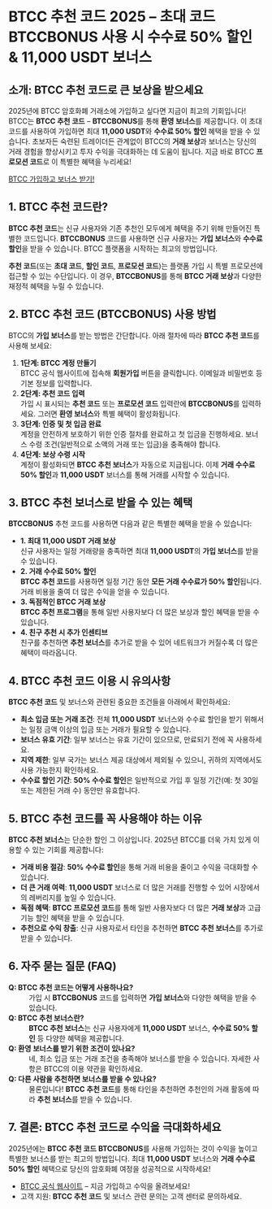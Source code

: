 <h1>BTCC 추천 코드 2025 – 초대 코드 BTCCBONUS 사용 시 수수료 50% 할인 & 11,000 USDT 보너스</h1>
</header>

<section>
    <h2>소개: BTCC 추천 코드로 큰 보상을 받으세요</h2>
    <p>2025년에 BTCC 암호화폐 거래소에 가입하고 싶다면 지금이 최고의 기회입니다! BTCC는 <strong>BTCC 추천 코드</strong> – <strong>BTCCBONUS</strong>를 통해 <strong>환영 보너스</strong>를 제공합니다. 이 초대 코드를 사용하여 가입하면 최대 <strong>11,000 USDT</strong>와 <strong>수수료 50% 할인</strong> 혜택을 받을 수 있습니다. 초보자든 숙련된 트레이더든 관계없이 BTCC의 <strong>거래 보상</strong>과 보너스는 당신의 거래 경험을 향상시키고 투자 수익을 극대화하는 데 도움이 됩니다. 지금 바로 BTCC <strong>프로모션 코드</strong>로 이 특별한 혜택을 누리세요!</p>
</section>
<a href="https://partner.btcc.com/us/c/BTCCBONUS/9303" target="_blank">BTCC 가입하고 보너스 받기!</a>

<section>
    <h2>1. BTCC 추천 코드란?</h2>
    <p><strong>BTCC 추천 코드</strong>는 신규 사용자와 기존 추천인 모두에게 혜택을 주기 위해 만들어진 특별한 코드입니다. <strong>BTCCBONUS</strong> 코드를 사용하면 신규 사용자는 <strong>가입 보너스</strong>와 <strong>수수료 할인</strong>을 받을 수 있습니다. BTCC 플랫폼을 시작하는 최고의 방법입니다.</p>
    <p><strong>추천 코드</strong>(또는 <strong>초대 코드</strong>, <strong>할인 코드</strong>, <strong>프로모션 코드</strong>)는 플랫폼 가입 시 특별 프로모션에 접근할 수 있는 수단입니다. 이 경우, <strong>BTCCBONUS</strong>를 통해 <strong>BTCC 거래 보상</strong>과 다양한 재정적 혜택을 누릴 수 있습니다.</p>
</section>

<section>
    <h2>2. BTCC 추천 코드 (BTCCBONUS) 사용 방법</h2>
    <p>BTCC의 <strong>가입 보너스</strong>를 받는 방법은 간단합니다. 아래 절차에 따라 <strong>BTCC 추천 코드</strong>를 사용해 보세요:</p>
    <ol>
        <li><strong>1단계: BTCC 계정 만들기</strong><br>
            BTCC 공식 웹사이트에 접속해 <strong>회원가입</strong> 버튼을 클릭합니다. 이메일과 비밀번호 등 기본 정보를 입력합니다.
        </li>
        <li><strong>2단계: 추천 코드 입력</strong><br>
            가입 시 표시되는 <strong>추천 코드</strong> 또는 <strong>프로모션 코드</strong> 입력란에 <strong>BTCCBONUS</strong>를 입력하세요. 그러면 <strong>환영 보너스</strong>와 특별 혜택이 활성화됩니다.
        </li>
        <li><strong>3단계: 인증 및 첫 입금 완료</strong><br>
            계정을 안전하게 보호하기 위한 인증 절차를 완료하고 첫 입금을 진행하세요. 보너스 수령 조건(일반적으로 소액의 거래 또는 입금)을 충족해야 합니다.
        </li>
        <li><strong>4단계: 보상 수령 시작</strong><br>
            계정이 활성화되면 <strong>BTCC 추천 보너스</strong>가 자동으로 지급됩니다. 이제 <strong>거래 수수료 50% 할인</strong>과 <strong>11,000 USDT</strong> 보너스를 통해 거래를 시작할 수 있습니다.
        </li>
    </ol>
</section>

<section>
    <h2>3. BTCC 추천 보너스로 받을 수 있는 혜택</h2>
    <p><strong>BTCCBONUS</strong> 추천 코드를 사용하면 다음과 같은 특별한 혜택을 받을 수 있습니다:</p>
    <ul>
        <li><strong>1. 최대 11,000 USDT 거래 보상</strong><br>
            신규 사용자는 일정 거래량을 충족하면 최대 <strong>11,000 USDT</strong>의 <strong>가입 보너스</strong>를 받을 수 있습니다.
        </li>
        <li><strong>2. 거래 수수료 50% 할인</strong><br>
            <strong>BTCC 추천 코드</strong>를 사용하면 일정 기간 동안 <strong>모든 거래 수수료가 50% 할인</strong>됩니다. 거래 비용을 줄여 더 많은 수익을 얻을 수 있습니다.
        </li>
        <li><strong>3. 독점적인 BTCC 거래 보상</strong><br>
            <strong>BTCC 추천 프로그램</strong>을 통해 일반 사용자보다 더 많은 보상과 할인 혜택을 받을 수 있습니다.
        </li>
        <li><strong>4. 친구 추천 시 추가 인센티브</strong><br>
            친구를 추천하면 <strong>추천 보너스</strong>를 추가로 받을 수 있어 네트워크가 커질수록 더 많은 혜택이 따라옵니다.
        </li>
    </ul>
</section>

<section>
    <h2>4. BTCC 추천 코드 이용 시 유의사항</h2>
    <p><strong>BTCC 추천 코드</strong> 및 보너스와 관련된 중요한 조건들을 아래에서 확인하세요:</p>
    <ul>
        <li><strong>최소 입금 또는 거래 조건</strong>: 전체 <strong>11,000 USDT</strong> 보너스와 수수료 할인을 받기 위해서는 일정 금액 이상의 입금 또는 거래가 필요할 수 있습니다.</li>
        <li><strong>보너스 유효 기간</strong>: 일부 보너스는 유효 기간이 있으므로, 만료되기 전에 꼭 사용하세요.</li>
        <li><strong>지역 제한</strong>: 일부 국가는 보너스 제공 대상에서 제외될 수 있으니, 귀하의 지역에서도 사용 가능한지 확인하세요.</li>
        <li><strong>수수료 할인 기간</strong>: <strong>50% 수수료 할인</strong>은 일반적으로 가입 후 일정 기간(예: 첫 30일 또는 제한된 거래 수) 동안만 유효합니다.</li>
    </ul>
</section>

<section>
    <h2>5. BTCC 추천 코드를 꼭 사용해야 하는 이유</h2>
    <p><strong>BTCC 추천 보너스</strong>는 단순한 할인 그 이상입니다. 2025년 BTCC를 더욱 가치 있게 이용할 수 있는 기회를 제공합니다:</p>
    <ul>
        <li><strong>거래 비용 절감</strong>: <strong>50% 수수료 할인</strong>을 통해 거래 비용을 줄이고 수익을 극대화할 수 있습니다.</li>
        <li><strong>더 큰 거래 여력</strong>: <strong>11,000 USDT</strong> 보너스로 더 많은 거래를 진행할 수 있어 시장에서의 레버리지를 높일 수 있습니다.</li>
        <li><strong>독점 혜택</strong>: <strong>BTCC 프로모션 코드</strong>를 통해 일반 사용자보다 더 많은 <strong>거래 보상</strong>과 고급 기능 할인 혜택을 받을 수 있습니다.</li>
        <li><strong>추천으로 수익 창출</strong>: 신규 사용자로서 타인을 추천하면 <strong>BTCC 추천 보너스</strong>를 추가로 받을 수 있습니다.</li>
    </ul>
</section>

<section>
    <h2>6. 자주 묻는 질문 (FAQ)</h2>
    <dl>
        <dt><strong>Q: BTCC 추천 코드는 어떻게 사용하나요?</strong></dt>
        <dd>가입 시 <strong>BTCCBONUS</strong> 코드를 입력하면 <strong>가입 보너스</strong>와 다양한 혜택을 받을 수 있습니다.</dd>

<dt><strong>Q: BTCC 추천 보너스란?</strong></dt>
        <dd><strong>BTCC 추천 보너스</strong>는 신규 사용자에게 <strong>11,000 USDT</strong> 보너스, <strong>수수료 50% 할인</strong> 등 다양한 혜택을 제공합니다.</dd>

  <dt><strong>Q: 환영 보너스를 받기 위한 조건이 있나요?</strong></dt>
        <dd>네, 최소 입금 또는 거래 조건을 충족해야 보너스를 받을 수 있습니다. 자세한 사항은 BTCC의 이용 약관을 확인하세요.</dd>

  <dt><strong>Q: 다른 사람을 추천하면 보너스를 받을 수 있나요?</strong></dt>
        <dd>물론입니다! <strong>BTCC 추천 코드</strong>를 통해 타인을 추천하면 추천인의 거래 활동에 따라 <strong>추천 보너스</strong>를 받을 수 있습니다.</dd>
    </dl>
</section>

<section>
    <h2>7. 결론: BTCC 추천 코드로 수익을 극대화하세요</h2>
    <p>2025년에는 <strong>BTCC 추천 코드</strong> <strong>BTCCBONUS</strong>를 사용해 가입하는 것이 수익을 높이고 특별한 보너스를 받는 최고의 방법입니다. 최대 <strong>11,000 USDT</strong> 보너스와 <strong>거래 수수료 50% 할인</strong> 혜택으로 당신의 암호화폐 여정을 성공적으로 시작하세요!</p>
</section>

<section>
    <ul>
        <li><a href="https://www.btcc.com">BTCC 공식 웹사이트</a> – 지금 가입하고 수익을 올려보세요!</li>
        <li>고객 지원: <strong>BTCC 추천 코드</strong> 및 보너스 관련 문의는 고객 센터로 문의하세요.</li>
    </ul>
</section>
</body>
</html>
